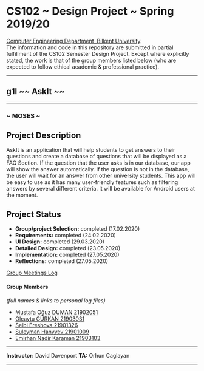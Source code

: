 # CS102 ~ Design Project ~ Spring 2019/20
[Computer Engineering Department, Bilkent University](http://w3.cs.bilkent.edu.tr/en/).  
The information and code in this repository are submitted in partial fulfillment of the CS102 Semester Design Project. Except where explicitly stated, the work is that of the group members listed below (who are expected to follow ethical academic & professional practice).
****
## g1I ~~ AskIt ~~
****
### ~ MOSES ~

## Project Description
AskIt is an application that will help students to get answers to their questions and create a database of questions that will be displayed as a FAQ Section. If the question that the user asks is in our database, our app will show the answer automatically. If the question is not in the database, the user will wait for an answer from other university students. This app will be easy to use as it has many user-friendly features such as filtering answers by several different criteria. It will be available for Android users at the moment.
   
## Project Status
+ **Group/project Selection:** completed (17.02.2020)
+ **Requirements:** completed (24.02.2020)
+ **UI Design:** completed (29.03.2020)
+ **Detailed Design:** completed (23.05.2020)
+ **Implementation:** completed (27.05.2020)
+ **Reflections:** completed (27.05.2020)

[Group Meetings Log](meetingslog.md)
#### Group Members
_(full names & links to personal log files)_
- [Mustafa Oğuz DUMAN 21902051](oguz_duman_personallog.txt)    
- [Olcaytu GÜRKAN 21903031](olcaytu-gurkan_log.txt)
- [Selbi Ereshova 21901326](Selbi_Ereshova-personallog.txt) 
- [Suleyman Hanyyev 21901009](Suleyman_Hanyyev-personallog.txt) 
- [Emirhan Nadir Karaman 21903103](emirhan-karaman_log.txt)

****
**Instructor:** David Davenport  **TA:**  Orhun Caglayan
****
